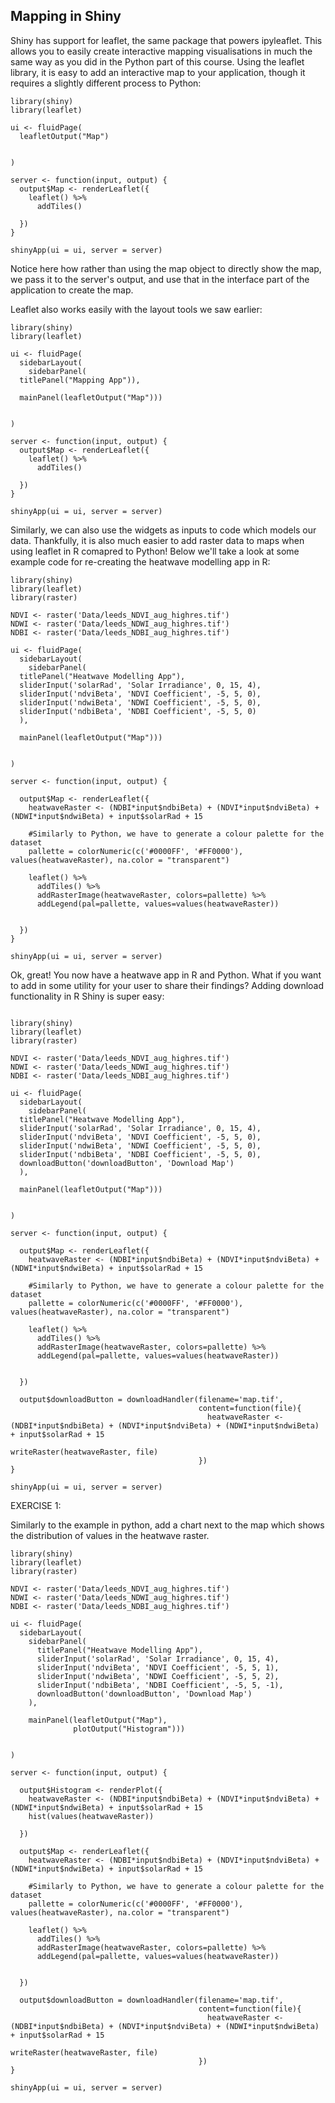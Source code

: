 ## Mapping in Shiny

Shiny has support for leaflet, the same package that powers ipyleaflet. This allows you to easily create interactive mapping visualisations in much the same way as you did in the Python part of this course. Using the leaflet library, it is easy to add an interactive map to your application, though it requires a slightly different process to Python:


``` 
library(shiny)
library(leaflet)

ui <- fluidPage(
  leafletOutput("Map")
  

)

server <- function(input, output) {
  output$Map <- renderLeaflet({
    leaflet() %>% 
      addTiles() 
    
  })
}

shinyApp(ui = ui, server = server)
```

Notice here how rather than using the map object to directly show the map, we pass it to the server's output, and use that in the interface part of the application to create the map. 

Leaflet also works easily with the layout tools we saw earlier:

``` 
library(shiny)
library(leaflet)

ui <- fluidPage(
  sidebarLayout(
    sidebarPanel(
  titlePanel("Mapping App")),
    
  mainPanel(leafletOutput("Map")))
  

)

server <- function(input, output) {
  output$Map <- renderLeaflet({
    leaflet() %>% 
      addTiles() 
    
  })
}

shinyApp(ui = ui, server = server)
```


Similarly, we can also use the widgets as inputs to code which models our data. Thankfully, it is also much easier to add raster data to maps when using leaflet in R comapred to Python! Below we'll take a look at some example code for re-creating the heatwave modelling app in R:

```
library(shiny)
library(leaflet)
library(raster)

NDVI <- raster('Data/leeds_NDVI_aug_highres.tif')
NDWI <- raster('Data/leeds_NDWI_aug_highres.tif')
NDBI <- raster('Data/leeds_NDBI_aug_highres.tif')

ui <- fluidPage(
  sidebarLayout(
    sidebarPanel(
  titlePanel("Heatwave Modelling App"),
  sliderInput('solarRad', 'Solar Irradiance', 0, 15, 4),
  sliderInput('ndviBeta', 'NDVI Coefficient', -5, 5, 0),
  sliderInput('ndwiBeta', 'NDWI Coefficient', -5, 5, 0),
  sliderInput('ndbiBeta', 'NDBI Coefficient', -5, 5, 0)
  ),
    
  mainPanel(leafletOutput("Map")))
  

)

server <- function(input, output) {
  
  output$Map <- renderLeaflet({
    heatwaveRaster <- (NDBI*input$ndbiBeta) + (NDVI*input$ndviBeta) + (NDWI*input$ndwiBeta) + input$solarRad + 15
  
    #Similarly to Python, we have to generate a colour palette for the dataset
    pallette = colorNumeric(c('#0000FF', '#FF0000'), values(heatwaveRaster), na.color = "transparent")
    
    leaflet() %>% 
      addTiles() %>%
      addRasterImage(heatwaveRaster, colors=pallette) %>%
      addLegend(pal=pallette, values=values(heatwaveRaster))
      
    
  })
}

shinyApp(ui = ui, server = server)

```

Ok, great! You now have a heatwave app in R and Python. What if you want to add in some utility for your user to share their findings? Adding download functionality in R Shiny is super easy:


```

library(shiny)
library(leaflet)
library(raster)

NDVI <- raster('Data/leeds_NDVI_aug_highres.tif')
NDWI <- raster('Data/leeds_NDWI_aug_highres.tif')
NDBI <- raster('Data/leeds_NDBI_aug_highres.tif')

ui <- fluidPage(
  sidebarLayout(
    sidebarPanel(
  titlePanel("Heatwave Modelling App"),
  sliderInput('solarRad', 'Solar Irradiance', 0, 15, 4),
  sliderInput('ndviBeta', 'NDVI Coefficient', -5, 5, 0),
  sliderInput('ndwiBeta', 'NDWI Coefficient', -5, 5, 0),
  sliderInput('ndbiBeta', 'NDBI Coefficient', -5, 5, 0),
  downloadButton('downloadButton', 'Download Map')
  ),
    
  mainPanel(leafletOutput("Map")))
  

)

server <- function(input, output) {
  
  output$Map <- renderLeaflet({
    heatwaveRaster <- (NDBI*input$ndbiBeta) + (NDVI*input$ndviBeta) + (NDWI*input$ndwiBeta) + input$solarRad + 15
  
    #Similarly to Python, we have to generate a colour palette for the dataset
    pallette = colorNumeric(c('#0000FF', '#FF0000'), values(heatwaveRaster), na.color = "transparent")
    
    leaflet() %>% 
      addTiles() %>%
      addRasterImage(heatwaveRaster, colors=pallette) %>%
      addLegend(pal=pallette, values=values(heatwaveRaster))
      
    
  })
  
  output$downloadButton = downloadHandler(filename='map.tif', 
                                          content=function(file){
                                            heatwaveRaster <- (NDBI*input$ndbiBeta) + (NDVI*input$ndviBeta) + (NDWI*input$ndwiBeta) + input$solarRad + 15
                                            writeRaster(heatwaveRaster, file)
                                          })
}

shinyApp(ui = ui, server = server)
```


EXERCISE 1:

Similarly to the example in python, add a chart next to the map which shows the distribution of values in the heatwave raster. 


```
library(shiny)
library(leaflet)
library(raster)

NDVI <- raster('Data/leeds_NDVI_aug_highres.tif')
NDWI <- raster('Data/leeds_NDWI_aug_highres.tif')
NDBI <- raster('Data/leeds_NDBI_aug_highres.tif')

ui <- fluidPage(
  sidebarLayout(
    sidebarPanel(
      titlePanel("Heatwave Modelling App"),
      sliderInput('solarRad', 'Solar Irradiance', 0, 15, 4),
      sliderInput('ndviBeta', 'NDVI Coefficient', -5, 5, 1),
      sliderInput('ndwiBeta', 'NDWI Coefficient', -5, 5, 2),
      sliderInput('ndbiBeta', 'NDBI Coefficient', -5, 5, -1),
      downloadButton('downloadButton', 'Download Map')
    ),
    
    mainPanel(leafletOutput("Map"),
              plotOutput("Histogram")))
  
  
)

server <- function(input, output) {
  
  output$Histogram <- renderPlot({
    heatwaveRaster <- (NDBI*input$ndbiBeta) + (NDVI*input$ndviBeta) + (NDWI*input$ndwiBeta) + input$solarRad + 15
    hist(values(heatwaveRaster))
    
  })
  
  output$Map <- renderLeaflet({
    heatwaveRaster <- (NDBI*input$ndbiBeta) + (NDVI*input$ndviBeta) + (NDWI*input$ndwiBeta) + input$solarRad + 15
    
    #Similarly to Python, we have to generate a colour palette for the dataset
    pallette = colorNumeric(c('#0000FF', '#FF0000'), values(heatwaveRaster), na.color = "transparent")
    
    leaflet() %>% 
      addTiles() %>%
      addRasterImage(heatwaveRaster, colors=pallette) %>%
      addLegend(pal=pallette, values=values(heatwaveRaster))
    
    
  })
  
  output$downloadButton = downloadHandler(filename='map.tif', 
                                          content=function(file){
                                            heatwaveRaster <- (NDBI*input$ndbiBeta) + (NDVI*input$ndviBeta) + (NDWI*input$ndwiBeta) + input$solarRad + 15
                                            writeRaster(heatwaveRaster, file)
                                          })
}

shinyApp(ui = ui, server = server)

```